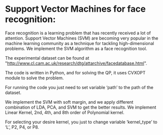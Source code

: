 # Support Vector Machines for face recognition:

Face recognition is a learning problem that has recently received a lot of attention. Support Vector Machines (SVM) are becoming very popular in the machine learning community as a technique for tackling high-dimensional problems. We implement the SVM algorithm as a face recognition tool. 

The experimental dataset can be found at "http://www.cl.cam.ac.uk/research/dtg/attarchive/facedatabase.html". 

 The code is  written in Python, and for solving the QP, it  uses CVXOPT module to solve the problem.

For running the code you just need to set variable ‘path’ to the path of the dataset. 

We implement the SVM with soft margin, and we apply different combination of LDA, PCA, and SVM to get the better results. We implement Linear Kernel, 2nd, 4th, and 8th order of Polynomial kernel.  

For selecting your desire kernel, you just to change variable ‘kernel_type’ to ‘L’, P2, P4, or P8. 



